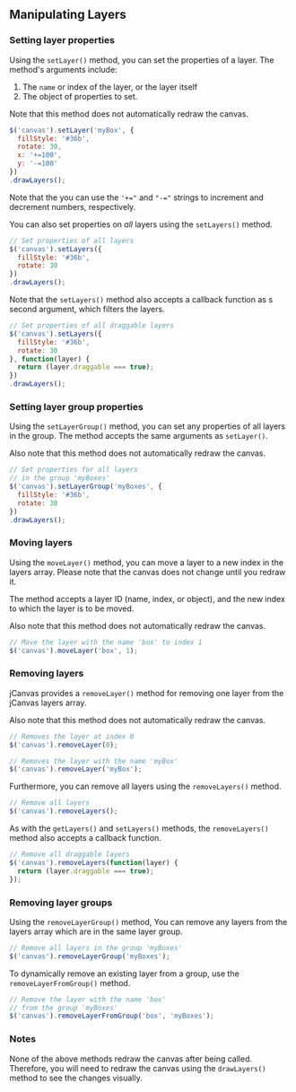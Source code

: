 ## Manipulating Layers

### Setting layer properties

Using the `setLayer()` method, you can set the properties of a layer. The method's arguments include:

  1. The `name` or index of the layer, or the layer itself
  2. The object of properties to set.

Note that this method does not automatically redraw the canvas.

```javascript
$('canvas').setLayer('myBox', {
  fillStyle: '#36b',
  rotate: 30,
  x: '+=100',
  y: '-=100'
})
.drawLayers();
```

Note that the you can use the `'+="` and `"-="` strings to increment and decrement numbers, respectively.

You can also set properties on *all* layers using the `setLayers()` method.

```javascript
// Set properties of all layers
$('canvas').setLayers({
  fillStyle: '#36b',
  rotate: 30
})
.drawLayers();
```

Note that the `setLayers()` method also accepts a callback function as s second argument, which filters the layers.

```javascript
// Set properties of all draggable layers
$('canvas').setLayers({
  fillStyle: '#36b',
  rotate: 30
}, function(layer) {
  return (layer.draggable === true);
})
.drawLayers();
```

### Setting layer group properties

Using the `setLayerGroup()` method, you can set any properties of all layers in the group. The method accepts the same arguments as `setLayer()`.

Also note that this method does not automatically redraw the canvas.

```javascript
// Set properties for all layers
// in the group 'myBoxes'
$('canvas').setLayerGroup('myBoxes', {
  fillStyle: '#36b',
  rotate: 30
})
.drawLayers();
```

### Moving layers

Using the `moveLayer()` method, you can move a layer to a new index in the layers array. Please note that the canvas does not change until you redraw it.

The method accepts a layer ID (name, index, or object), and the new index to which the layer is to be moved.

Also note that this method does not automatically redraw the canvas.

```javascript
// Move the layer with the name 'box' to index 1
$('canvas').moveLayer('box', 1);
```

### Removing layers

jCanvas provides a `removeLayer()` method for removing one layer from the jCanvas layers array.

Also note that this method does not automatically redraw the canvas.

```javascript
// Removes the layer at index 0
$('canvas').removeLayer(0);
```

```javascript
// Removes the layer with the name 'myBox'
$('canvas').removeLayer('myBox');
```

Furthermore, you can remove all layers using the `removeLayers()` method.

```javascript
// Remove all layers
$('canvas').removeLayers();
```

As with the `getLayers()` and `setLayers()` methods, the `removeLayers()` method also accepts a callback function.

```javascript
// Remove all draggable layers
$('canvas').removeLayers(function(layer) {
  return (layer.draggable === true);
});
```

### Removing layer groups

Using the `removeLayerGroup()` method, You can remove any layers from the layers array which are in the same layer group.

```javascript
// Remove all layers in the group 'myBoxes'
$('canvas').removeLayerGroup('myBoxes');
```

To dynamically remove an existing layer from a group, use the `removeLayerFromGroup()` method.

```javascript
// Remove the layer with the name 'box'
// from the group 'myBoxes'
$('canvas').removeLayerFromGroup('box', 'myBoxes');
```

### Notes

None of the above methods redraw the canvas after being called. Therefore, you will need to redraw the canvas using the  `drawLayers()` method to see the changes visually.
